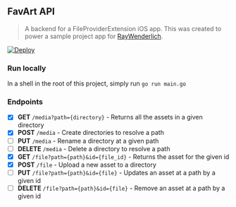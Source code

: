 ## FavArt API
> A backend for a FileProviderExtension iOS app.
> This was created to power a sample project app for [RayWenderlich](https://www.raywenderlich.com).

[![Deploy](https://www.herokucdn.com/deploy/button.svg)](https://heroku.com/deploy?template=https://github.com/naturaln0va/favart-api/tree/master)

### Run locally

In a shell in the root of this project, simply run `go run main.go`

### Endpoints

- [x] **GET** `/media?path={directory}` - Returns all the assets in a given directory
- [x] **POST** `/media` - Create directories to resolve a path
- [ ] **PUT** `/media` - Rename a directory at a given path
- [ ] **DELETE** `/media` - Delete a directory to resolve a path
- [x] **GET** `/file?path={path}&id={file_id}` - Returns the asset for the given id
- [x] **POST** `/file` - Upload a new asset to a directory
- [ ] **PUT** `/file?path={path}&id={file}` - Updates an asset at a path by a given id
- [ ] **DELETE** `/file?path={path}&id={file}` - Remove an asset at a path by a given id
